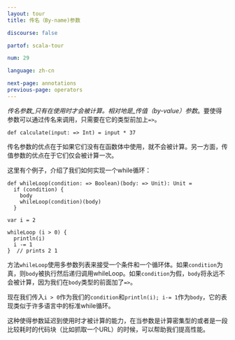 ```yaml
---
layout: tour
title: 传名（By-name)参数

discourse: false

partof: scala-tour

num: 29

language: zh-cn

next-page: annotations
previous-page: operators
---
```


_传名参数_只有在使用时才会被计算。相对地是_传值（by-value）参数_。要使得参数可以通过传名来调用，只需要在它的类型前加上`=>`。

```tut
def calculate(input: => Int) = input * 37
```

传名参数的优点在于如果它们没有在函数体中使用，就不会被计算。另一方面，传值参数的优点在于它们仅会被计算一次。

这里有个例子，介绍了我们如何实现一个while循环：

```tut
def whileLoop(condition: => Boolean)(body: => Unit): Unit =
  if (condition) {
    body
    whileLoop(condition)(body)
  }

var i = 2

whileLoop (i > 0) {
  println(i)
  i -= 1
}  // prints 2 1
```

方法`whileLoop`使用多参数列表来接受一个条件和一个循环体。如果`condition`为真，则`body`被执行然后递归调用whileLoop。如果`condition`为假，`body`将永远不会被计算，因为我们在`body`类型的前面加了`=>`。

现在我们传入`i > 0`作为我们的`condition`和`println(i); i-= 1`作为`body`，它的表现类似于许多语言中的标准while循环。

这种使得参数延迟到使用时才被计算的能力，在当参数是计算密集型的或者是一段比较耗时的代码块（比如抓取一个URL）的时候，可以帮助我们提高性能。